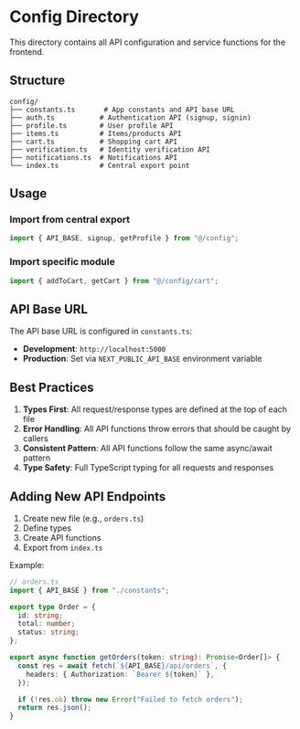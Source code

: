 # Config Directory

This directory contains all API configuration and service functions for the frontend.

## Structure

```
config/
├── constants.ts       # App constants and API base URL
├── auth.ts           # Authentication API (signup, signin)
├── profile.ts        # User profile API
├── items.ts          # Items/products API
├── cart.ts           # Shopping cart API
├── verification.ts   # Identity verification API
├── notifications.ts  # Notifications API
└── index.ts          # Central export point
```

## Usage

### Import from central export

```typescript
import { API_BASE, signup, getProfile } from "@/config";
```

### Import specific module

```typescript
import { addToCart, getCart } from "@/config/cart";
```

## API Base URL

The API base URL is configured in `constants.ts`:

- **Development**: `http://localhost:5000`
- **Production**: Set via `NEXT_PUBLIC_API_BASE` environment variable

## Best Practices

1. **Types First**: All request/response types are defined at the top of each file
2. **Error Handling**: All API functions throw errors that should be caught by callers
3. **Consistent Pattern**: All API functions follow the same async/await pattern
4. **Type Safety**: Full TypeScript typing for all requests and responses

## Adding New API Endpoints

1. Create new file (e.g., `orders.ts`)
2. Define types
3. Create API functions
4. Export from `index.ts`

Example:

```typescript
// orders.ts
import { API_BASE } from "./constants";

export type Order = {
  id: string;
  total: number;
  status: string;
};

export async function getOrders(token: string): Promise<Order[]> {
  const res = await fetch(`${API_BASE}/api/orders`, {
    headers: { Authorization: `Bearer ${token}` },
  });

  if (!res.ok) throw new Error("Failed to fetch orders");
  return res.json();
}
```
